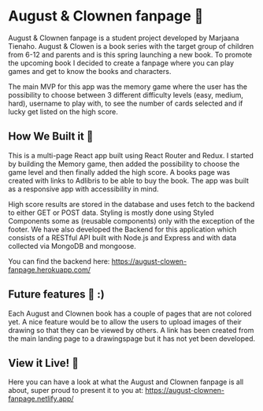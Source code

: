 # August & Clownen fanpage 🎪
August & Clownen fanpage is a student project developed by Marjaana Tienaho. August & Clowen is a book series with the target group of children from 6-12 and parents and is this spring launching a new book. To promote the upcoming book I decided to create a fanpage where you can play games and get to know the books and characters.

The main MVP for this app was the memory game where the user has the possibility to choose between 3 different difficulty levels (easy, medium, hard), username to play with, to see the number of cards selected and if lucky get listed on the high score.

## How We Built it 🎪
This is a multi-page React app built using React Router and Redux. I started by building the Memory game, then added the possibility to choose the game level and then finally added the high score. A books page was created with links to Adlibris to be able to buy the book. The app was built as a responsive app with accessibility in mind.

High score results are stored in the database and uses fetch to the backend to either GET or POST data.
Styling is mostly done using Styled Components some as (reusable components) only with the exception of the footer.
We have also developed the Backend for this application which consists of a RESTful API built with Node.js and Express and with data collected via MongoDB and mongoose.

You can find the backend here: https://august-clowen-fanpage.herokuapp.com/

## Future features 🎪 :)
Each August and Clownen book has a couple of pages that are not colored yet. A nice feature would be to allow the users to upload images of their drawing so that they can be viewed by others. A link has been created from the main landing page to a drawingspage but it has not yet been developed. 

## View it Live! 🎪
Here you can have a look at what the August and Clownen fanpage is all about, super proud to present it to you at: https://august-clownen-fanpage.netlify.app/


